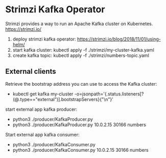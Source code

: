 
# Strimzi Kafka Operator

Strimzi provides a way to run an Apache Kafka cluster on Kubernetes. https://strimzi.io/

1.  deploy strimzi kafka operator: https://strimzi.io/blog/2018/11/01/using-helm/
2.  start kafka cluster: kubectl apply -f ./strimzi/my-cluster-kafka.yaml
3.  create kafka topic: kubectl apply -f ./strimzi/numbers-topic.yaml

## External clients

Retrieve the bootstrap address you can use to access the Kafka cluster:

* kubectl get kafka my-cluster -o=jsonpath='{.status.listeners[?(@.type=="external")].bootstrapServers}{"\n"}'

start external app kafka producer:

* python3 ./producer/KafkaProducer.py <IP K8s API> <port> <topic>
* python3 ./producer/KafkaProducer.py 10.0.2.15 30166 numbers

Start external app kafka consumer:

* python3 ./producer/KafkaConsumer.py <IP K8s API> <port> <topic>
* python3 ./producer/KafkaConsumer.py 10.0.2.15 30166 numbers
